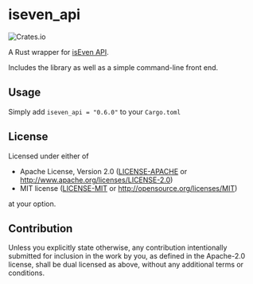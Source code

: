 # iseven_api

![Crates.io](https://img.shields.io/crates/v/iseven_api)

A Rust wrapper for [isEven API](https://isevenapi.xyz/).

Includes the library as well as a simple command-line front end.

## Usage 
Simply add `iseven_api = "0.6.0"` to your `Cargo.toml`

## License

Licensed under either of

 * Apache License, Version 2.0
   ([LICENSE-APACHE](LICENSE-APACHE) or http://www.apache.org/licenses/LICENSE-2.0)
 * MIT license
   ([LICENSE-MIT](LICENSE-MIT) or http://opensource.org/licenses/MIT)

at your option.

## Contribution

Unless you explicitly state otherwise, any contribution intentionally submitted
for inclusion in the work by you, as defined in the Apache-2.0 license, shall be
dual licensed as above, without any additional terms or conditions.
